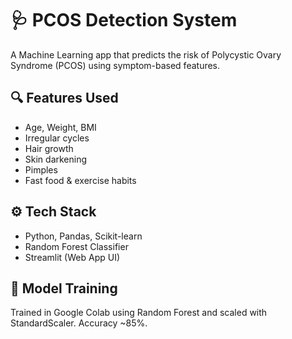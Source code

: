 # 🩺 PCOS Detection System

A Machine Learning app that predicts the risk of Polycystic Ovary Syndrome (PCOS) using symptom-based features.

## 🔍 Features Used
- Age, Weight, BMI
- Irregular cycles
- Hair growth
- Skin darkening
- Pimples
- Fast food & exercise habits

## ⚙️ Tech Stack
- Python, Pandas, Scikit-learn
- Random Forest Classifier
- Streamlit (Web App UI)

## 🧠 Model Training
Trained in Google Colab using Random Forest and scaled with StandardScaler. Accuracy ~85%.

